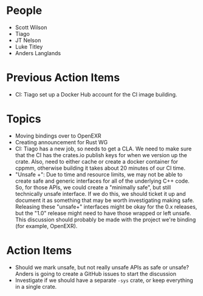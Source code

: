 People
======

- Scott Wilson
- Tiago
- JT Nelson
- Luke Titley
- Anders Langlands

Previous Action Items
=====================

- CI: Tiago set up a Docker Hub account for the CI image building.

Topics
======

- Moving bindings over to OpenEXR
- Creating announcement for Rust WG
- CI: Tiago has a new job, so needs to get a CLA. We need to make sure that the CI has the crates.io publish keys for when we version up the crate. Also, need to either cache or create a docker container for cppmm, otherwise building it takes about 20 minutes of our CI time.
- "Unsafe +": Due to time and resource limits, we may not be able to create safe and generic interfaces for all of the underlying C++ code. So, for those APIs, we could create a "minimally safe", but still technically unsafe interface. If we do this, we should ticket it up and document it as something that may be worth investigating making safe. Releasing these "unsafe+" interfaces might be okay for the 0.x releases, but the "1.0" release might need to have those wrapped or left unsafe. This discussion should probably be made with the project we're binding (for example, OpenEXR).

Action Items
============

- Should we mark unsafe, but not really unsafe APIs as safe or unsafe? Anders is going to create a GitHub issues to start the discussion
- Investigate if we should have a separate `-sys` crate, or keep everything in a single crate.
